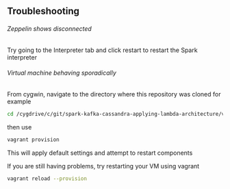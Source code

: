 ## Troubleshooting

###### Zeppelin shows disconnected
Try going to the Interpreter tab and click restart to restart the Spark interpreter

###### Virtual machine behaving sporadically
From cygwin, navigate to the directory where this repository was cloned
for example
```bash
cd /cygdrive/c/git/spark-kafka-cassandra-applying-lambda-architecture/vagrant
```
then use 
```bash
vagrant provision
```
This will apply default settings and attempt to restart components

If you are still having problems, try restarting your VM using vagrant
```bash
vagrant reload --provision
```

